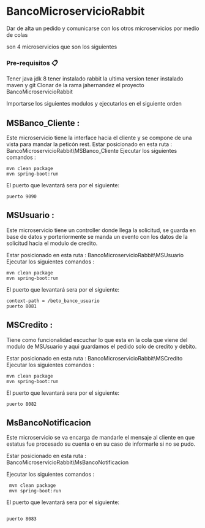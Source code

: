 # BancoMicroservicioRabbit
Dar de alta un pedido y comunicarse con los otros microservicios por medio de colas


son 4 microservicios que son los siguientes

### Pre-requisitos 📋
Tener java jdk 8
tener instalado rabbit la ultima version
tener instalado maven y git
Clonar de la rama jahernandez el proyecto BancoMicroservicioRabbit

Importarse los siguientes modulos y ejecutarlos en el siguiente orden

## MSBanco_Cliente : 
Este microservicio tiene la interface hacia el cliente y se compone de una vista para mandar la peticón rest.
Estar posicionado en esta ruta : BancoMicroservicioRabbit\MSBanco_Cliente
Ejecutar los siguientes comandos :
  ```
  mvn clean package
  mvn spring-boot:run
  ``` 
  
  El puerto que levantará sera por el siguiente:
  
   ```
   puerto 9090
   
   ```
  
## MSUsuario : 
Este microservicio tiene un controller donde llega la solicitud, se guarda en base de datos y porteriormente se manda un evento con los datos de la solicitud hacia el modulo de credito.

Estar posicionado en esta ruta : BancoMicroservicioRabbit\MSUsuario
Ejecutar los siguientes comandos : 
  ```
  mvn clean package
  mvn spring-boot:run
  ``` 

  El puerto que levantará sera por el siguiente:
  
   ```
   context-path = /beto_banco_usuario
   puerto 8081
   ```
## MSCredito : 
Tiene como funcionalidad escuchar lo que esta en la cola que viene del modulo de MSUsuario y aqui guardamos el pedido solo de credito y debito.

Estar posicionado en esta ruta : BancoMicroservicioRabbit\MSCredito
Ejecutar los siguientes comandos :
  ```
  mvn clean package
  mvn spring-boot:run
  ``` 

  El puerto que levantará sera por el siguiente:
  
   ```
   puerto 8082
   ```

## MsBancoNotificacion 
Este microservicio se va encarga de mandarle el mensaje al cliente en que estatus fue procesado su cuenta o en su caso de informarle 
si no se pudo.

Estar posicionado en esta ruta : BancoMicroservicioRabbit\MsBancoNotificacion

Ejecutar los siguientes comandos :
 ```
  mvn clean package
  mvn spring-boot:run
  ``` 

  El puerto que levantará sera por el siguiente:
  
   ```
   
   puerto 8083
   ```
